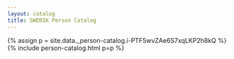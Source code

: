 ```yaml
---
layout: catalog
title: SWERIK Person Catalog
---
```

{% assign p = site.data._person-catalog.i-PTF5wvZAe6S7xqLKP2h8kQ %}
{% include person-catalog.html p=p %}

